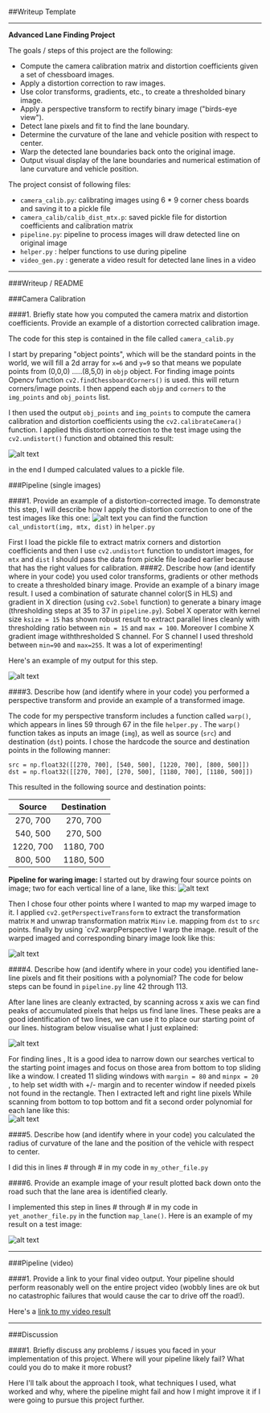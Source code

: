 ##Writeup Template


---

**Advanced Lane Finding Project**

The goals / steps of this project are the following:

* Compute the camera calibration matrix and distortion coefficients given a set of chessboard images.
* Apply a distortion correction to raw images.
* Use color transforms, gradients, etc., to create a thresholded binary image.
* Apply a perspective transform to rectify binary image ("birds-eye view").
* Detect lane pixels and fit to find the lane boundary.
* Determine the curvature of the lane and vehicle position with respect to center.
* Warp the detected lane boundaries back onto the original image.
* Output visual display of the lane boundaries and numerical estimation of lane curvature and vehicle position.

The project consist of following files:

* `camera_calib.py`: calibrating images using 6 * 9 corner chess boards and saving it to a pickle file
* `camera_calib/calib_dist_mtx.p`: saved pickle file for distortion coefficients and calibration matrix
* `pipeline.py`: pipeline to process images will draw detected line on original image
* `helper.py` : helper functions to use during pipeline 
* `video_gen.py` : generate a video result for detected lane lines in a video

[//]: # (Image References)

[image1]: ./output_images/chess_undist.png "Undistorted"
[image2]: ./output_images/undistorted/undistorted5.jpg "Road Transformed"
[image3]: ./output_images/threshold.png "Binary Example"
[image4]: ./output_images/points.png "points Example"
[image5]: ./output_images/warp-b.png "warp Example"
[image6]: ./output_images/hist.png "histogram Example"
[image7]: ./output_images/windows.png "window Example"
[image8]: ./imgs_tracked/test_tracked0.jpg "result"



[video1]: ./tracked_video.mp4 "Video"

---
###Writeup / README

###Camera Calibration

####1. Briefly state how you computed the camera matrix and distortion coefficients. Provide an example of a distortion corrected calibration image.

The code for this step is contained in the file called `camera_calib.py` 

I start by preparing "object points", which will be the standard points in the world, we will fill a 2d array for `x=6` and `y=9` so that means we populate points from (0,0,0) .....(8,5,0) in `objp` object. For finding image points Opencv function `cv2.findChessboardCorners()` is used. this will return corners/image points. I then append each `objp` and `corners` to the `img_points` and `obj_points` list. 

I then used the output `obj_points` and `img_points` to compute the camera calibration and distortion coefficients using the `cv2.calibrateCamera()` function.  I applied this distortion correction to the test image using the `cv2.undistort()` function and obtained this result: 

![alt text][image1]

in the end I dumped calculated values to a pickle file.

###Pipeline (single images)

####1. Provide an example of a distortion-corrected image.
To demonstrate this step, I will describe how I apply the distortion correction to one of the test images like this one:
![alt text][image2]
you can find the function `cal_undistort(img, mtx, dist)` in `helper.py` 
 
First I load the pickle file to extract matrix corners and distortion coefficients and then I use `cv2.undistort` function to undistort images, for `mtx` and `dist` I should pass the data from pickle file loaded earlier because that has the right values for calibration.
####2. Describe how (and identify where in your code) you used color transforms, gradients or other methods to create a thresholded binary image.  Provide an example of a binary image result.
I used a combination of saturate channel color(S in HLS) and  gradient in X direction (using `cv2.Sobel` function) to generate a binary image (thresholding steps at 35 to 37 in `pipeline.py`). Sobel X operator with kernel size `ksize = 15` has shown robust result to extract parallel lines cleanly with thresholding ratio between `min = 15` and `max = 100`. Moreover I combine X gradient image withthresholded S channel. For S channel I used threshold between `min=90` and `max=255`. It was a lot of experimenting!

Here's an example of my output for this step.

![alt text][image3]

####3. Describe how (and identify where in your code) you performed a perspective transform and provide an example of a transformed image.

The code for my perspective transform includes a function called `warp()`, which appears in lines 59 through 67 in the file `helper.py` .  The `warp()` function takes as inputs an image (`img`), as well as source (`src`) and destination (`dst`) points.  I chose the hardcode the source and destination points in the following manner:

```
src = np.float32([[270, 700], [540, 500], [1220, 700], [800, 500]])
dst = np.float32([[270, 700], [270, 500], [1180, 700], [1180, 500]])

```
This resulted in the following source and destination points:

| Source        | Destination   | 
|:-------------:|:-------------:| 
| 270, 700     | 270, 700       | 
| 540, 500      | 270, 500      |
| 1220, 700     | 1180, 700      |
| 800, 500      | 1180, 500        |

**Pipeline for waring image:** I started out by drawing four source points on image; two for each vertical line of a lane, like this:
![alt text][image4]

 Then I chose four other points where I wanted to map my warped image to it. I applied `cv2.getPerspectiveTransform` to extract the transformation matrix `M` and unwrap transformation matrix `Minv` i.e. mapping from `dst` to `src` points. finally by using `cv2.warpPerspective I warp the image. result of the warped imaged and corresponding binary image look like this:
 
![alt text][image5]




####4. Describe how (and identify where in your code) you identified lane-line pixels and fit their positions with a polynomial?
The code for below steps can be found in `pipeline.py` line 42 through 113.
 
After lane lines are cleanly extracted, by scanning across x axis we can find peaks of accumulated pixels that helps us find lane lines. These peaks  are a good identification of two lines, we can use it to place our starting point of our lines. histogram below visualise what I just explained:  

![alt text][image6]

For finding lines , It is a good idea to narrow down our searches vertical to the starting point images and focus on those area from bottom to top sliding like a window. I created 11 sliding windows with `margin = 80` and `minpx = 20 `, to help set width with +/- margin and to recenter window if needed pixels not found in the rectangle. Then I extracted left and right line pixels While scanning from bottom to top bottom and fit a second order polynomial for each lane like this:     
![alt text][image7]


####5. Describe how (and identify where in your code) you calculated the radius of curvature of the lane and the position of the vehicle with respect to center.

I did this in lines # through # in my code in `my_other_file.py`

####6. Provide an example image of your result plotted back down onto the road such that the lane area is identified clearly.

I implemented this step in lines # through # in my code in `yet_another_file.py` in the function `map_lane()`.  Here is an example of my result on a test image:

![alt text][image8]

---

###Pipeline (video)

####1. Provide a link to your final video output.  Your pipeline should perform reasonably well on the entire project video (wobbly lines are ok but no catastrophic failures that would cause the car to drive off the road!).

Here's a [link to my video result](./tracked_video.mp4)

---

###Discussion

####1. Briefly discuss any problems / issues you faced in your implementation of this project.  Where will your pipeline likely fail?  What could you do to make it more robust?

Here I'll talk about the approach I took, what techniques I used, what worked and why, where the pipeline might fail and how I might improve it if I were going to pursue this project further.  

